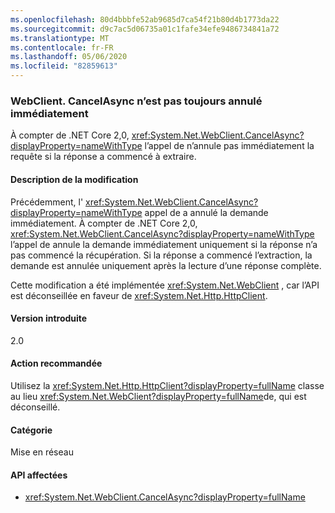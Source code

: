 ```yaml
---
ms.openlocfilehash: 80d4bbbfe52ab9685d7ca54f21b80d4b1773da22
ms.sourcegitcommit: d9c7ac5d06735a01c1fafe34efe9486734841a72
ms.translationtype: MT
ms.contentlocale: fr-FR
ms.lasthandoff: 05/06/2020
ms.locfileid: "82859613"
---
```

### <a name="webclientcancelasync-doesnt-always-cancel-immediately"></a>WebClient. CancelAsync n’est pas toujours annulé immédiatement

À compter de .NET Core 2,0, <xref:System.Net.WebClient.CancelAsync?displayProperty=nameWithType> l’appel de n’annule pas immédiatement la requête si la réponse a commencé à extraire.

#### <a name="change-description"></a>Description de la modification

Précédemment, l' <xref:System.Net.WebClient.CancelAsync?displayProperty=nameWithType> appel de a annulé la demande immédiatement. À compter de .NET Core 2,0, <xref:System.Net.WebClient.CancelAsync?displayProperty=nameWithType> l’appel de annule la demande immédiatement uniquement si la réponse n’a pas commencé la récupération. Si la réponse a commencé l’extraction, la demande est annulée uniquement après la lecture d’une réponse complète.

Cette modification a été implémentée <xref:System.Net.WebClient> , car l’API est déconseillée en faveur de <xref:System.Net.Http.HttpClient>.

#### <a name="version-introduced"></a>Version introduite

2.0

#### <a name="recommended-action"></a>Action recommandée

Utilisez la <xref:System.Net.Http.HttpClient?displayProperty=fullName> classe au lieu <xref:System.Net.WebClient?displayProperty=fullName>de, qui est déconseillé.

#### <a name="category"></a>Catégorie

Mise en réseau

#### <a name="affected-apis"></a>API affectées

- <xref:System.Net.WebClient.CancelAsync?displayProperty=fullName>

<!--

#### Affected APIs

- `M:System.Net.WebClient.CancelAsync`

-->
